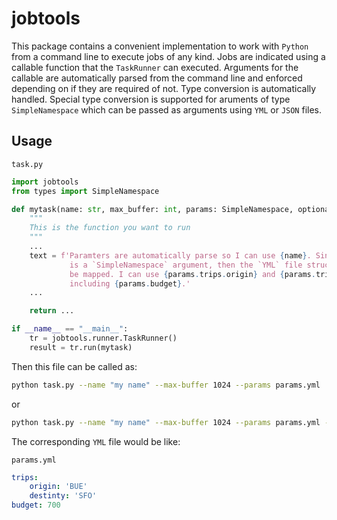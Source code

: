 # jobtools

This package contains a convenient implementation to work with `Python` from a command line to execute jobs of any kind. Jobs are indicated using a callable function that the `TaskRunner` can executed. Arguments for the callable are automatically parsed from the command line and enforced depending on if they are required of not. Type conversion is automatically handled. Special type conversion is supported for aruments of type `SimpleNamespace` which can be passed as arguments using `YML` or `JSON` files.

## Usage

`task.py`
```python
import jobtools
from types import SimpleNamespace

def mytask(name: str, max_buffer: int, params: SimpleNamespace, optional_arg: int = 10) -> int:
    """
    This is the function you want to run
    """
    ...
    text = f'Paramters are automatically parse so I can use {name}. Since params \
             is a `SimpleNamespace` argument, then the `YML` file structure will \
             be mapped. I can use {params.trips.origin} and {params.trips.destiny} \
             including {params.budget}.'
    ...

    return ...

if __name__ == "__main__":
    tr = jobtools.runner.TaskRunner()
    result = tr.run(mytask)
```

Then this file can be called as:

```bash
python task.py --name "my name" --max-buffer 1024 --params params.yml
```

or

```bash
python task.py --name "my name" --max-buffer 1024 --params params.yml --optional-arg 15
```


The corresponding `YML` file would be like:

`params.yml`
```yaml
trips:
    origin: 'BUE'
    destinty: 'SFO'
budget: 700
```